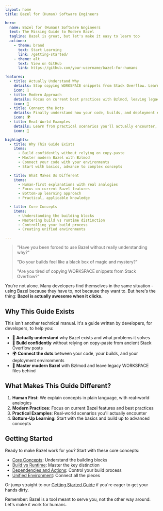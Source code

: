 ```yaml
---
layout: home
title: Bazel for (Human) Software Engineers

hero:
  name: Bazel for (Human) Software Engineers
  text: The Missing Guide to Modern Bazel
  tagline: Bazel is great, but let's make it easy to learn too
  actions:
    - theme: brand
      text: Start Learning
      link: /getting-started/
    - theme: alt
      text: View on GitHub
      link: https://github.com/your-username/bazel-for-humans

features:
  - title: Actually Understand Why
    details: Stop copying WORKSPACE snippets from Stack Overflow. Learn why Bazel exists and what problems it really solves.
    icon: 🎯
  - title: Modern Approach
    details: Focus on current best practices with Bzlmod, leaving legacy approaches in the past where they belong.
    icon: 🚀
  - title: Connect the Dots
    details: Finally understand how your code, builds, and deployment environments work together in harmony.
    icon: 🌍
  - title: Real-World Examples
    details: Learn from practical scenarios you'll actually encounter, not contrived examples.
    icon: 🔨

highlights:
  - title: Why This Guide Exists
    items:
      - Build confidently without relying on copy-paste
      - Master modern Bazel with Bzlmod
      - Connect your code with your environments
      - Start with basics, advance to complex concepts

  - title: What Makes Us Different
    items:
      - Human-first explanations with real analogies
      - Focus on current Bazel features
      - Bottom-up learning approach
      - Practical, applicable knowledge

  - title: Core Concepts
    items:
      - Understanding the building blocks
      - Mastering build vs runtime distinction
      - Controlling your build process
      - Creating unified environments

---
```


> "Have you been forced to use Bazel without really understanding why?"
> 
> "Do your builds feel like a black box of magic and mystery?"
> 
> "Are you tired of copying WORKSPACE snippets from Stack Overflow?"

You're not alone. Many developers find themselves in the same situation - using Bazel because they have to, not because they want to. But here's the thing: **Bazel is actually awesome when it clicks**.

## Why This Guide Exists

This isn't another technical manual. It's a guide written by developers, for developers, to help you:

- 🎯 **Actually understand** why Bazel exists and what problems it solves
- 🔨 **Build confidently** without relying on copy-paste from ancient Stack Overflow posts
- 🌍 **Connect the dots** between your code, your builds, and your deployment environments
- 🚀 **Master modern Bazel** with Bzlmod and leave legacy WORKSPACE files behind

## What Makes This Guide Different?

1. **Human First**: We explain concepts in plain language, with real-world analogies
2. **Modern Practices**: Focus on current Bazel features and best practices
3. **Practical Examples**: Real-world scenarios you'll actually encounter
4. **Bottom-Up Learning**: Start with the basics and build up to advanced concepts

## Getting Started

Ready to make Bazel work for you? Start with these core concepts:

- [Core Concepts](/concepts/core-concepts.html): Understand the building blocks
- [Build vs Runtime](/concepts/build-vs-runtime.html): Master the key distinction
- [Dependencies and Actions](/concepts/dependencies-and-actions.html): Control your build process
- [Unified Environment](/concepts/unified-environment.html): Connect all the pieces

Or jump straight to our [Getting Started Guide](/getting-started/) if you're eager to get your hands dirty.

Remember: Bazel is a tool meant to serve you, not the other way around. Let's make it work for humans.
